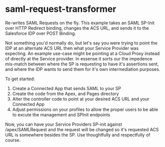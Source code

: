 saml-request-transformer
=================

Re-writes SAML Requests on the fly.   This example takes an SAML SP-Init over HTTP Redirect binding, changes the ACS URL, and sends it to the Salesforce IDP over POST Binding.   

Not something you'd normally do, but let's say you were trying to point the IDP at an alternate ACS URL then what your Service Provider was expecting.   An example use-case might be pointing at a Cloud Proxy instead of directly at the Service provider.    In essense it sorts our the impedence mis-match between where the SP is requesting to have it's assertions sent, and where the IDP wants to send them for it's own intermediation purposes. 

To get started:

1. Create a Connected App that sends SAML to your SP
2. Create the code from the Apex, and Pages directory
3. Alter the controller code to point at your desired ACS URL and your Connected App 
4. Adjust permissions on your profiles to allow the proper users to be able to excute the management and SPInit endpoints

Now, you can have your Service Providers SP-init against /apex/SAMLRequest and the request will be changed so it's requested ACS URL is somewhere besides the SP.   Use thoughtfully and respectfully of course.   


